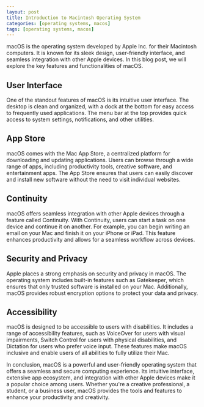 ```yaml
---
layout: post
title: Introduction to Macintosh Operating System
categories: [operating systems, macos]
tags: [operating systems, macos]
---
```


macOS is the operating system developed by Apple Inc. for their Macintosh computers. It is known for its sleek design, user-friendly interface, and seamless integration with other Apple devices. In this blog post, we will explore the key features and functionalities of macOS.

## User Interface

One of the standout features of macOS is its intuitive user interface. The desktop is clean and organized, with a dock at the bottom for easy access to frequently used applications. The menu bar at the top provides quick access to system settings, notifications, and other utilities.

## App Store

macOS comes with the Mac App Store, a centralized platform for downloading and updating applications. Users can browse through a wide range of apps, including productivity tools, creative software, and entertainment apps. The App Store ensures that users can easily discover and install new software without the need to visit individual websites.

## Continuity

macOS offers seamless integration with other Apple devices through a feature called Continuity. With Continuity, users can start a task on one device and continue it on another. For example, you can begin writing an email on your Mac and finish it on your iPhone or iPad. This feature enhances productivity and allows for a seamless workflow across devices.

## Security and Privacy

Apple places a strong emphasis on security and privacy in macOS. The operating system includes built-in features such as Gatekeeper, which ensures that only trusted software is installed on your Mac. Additionally, macOS provides robust encryption options to protect your data and privacy.

## Accessibility

macOS is designed to be accessible to users with disabilities. It includes a range of accessibility features, such as VoiceOver for users with visual impairments, Switch Control for users with physical disabilities, and Dictation for users who prefer voice input. These features make macOS inclusive and enable users of all abilities to fully utilize their Mac.

In conclusion, macOS is a powerful and user-friendly operating system that offers a seamless and secure computing experience. Its intuitive interface, extensive app ecosystem, and integration with other Apple devices make it a popular choice among users. Whether you're a creative professional, a student, or a business user, macOS provides the tools and features to enhance your productivity and creativity.

